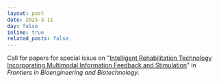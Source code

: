 ```yaml
---
layout: post
date: 2025-3-11
day: false
inline: true
related_posts: false
---
```


Call for papers for special issue on "[Intelligent Rehabilitation Technology Incorporating Multimodal Information Feedback and Stimulation](https://www.frontiersin.org/research-topics/70073/intelligent-rehabilitation-technology-incorporating-multimodal-information-feedback-and-stimulation)" in  <i>Frontiers in Bioengineering and Biotechnology</i>.
